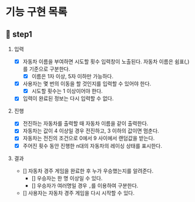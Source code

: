 # 기능 구현 목록

## 🎯 step1

1. 입력

   - [x] 자동차 이름을 부여하면 시도할 횟수 입력창이 노출된다. 자동차 이름은 쉼표(,)를 기준으로 구분한다.
     - [x] 이름은 1자 이상, 5자 이하만 가능하다.
   - [x] 사용자는 몇 번의 이동을 할 것인지를 입력할 수 있어야 한다.
     - [x] 시도할 횟수는 1 이상이어야 한다.
   - [x] 입력이 완료된 정보는 다시 입력할 수 없다.

2. 진행

   - [x] 전진하는 자동차를 출력할 때 자동차 이름을 같이 출력한다.
   - [x] 자동차는 값이 4 이상일 경우 전진하고, 3 이하의 값이면 멈춘다.
   - [x] 자동차는 전진의 조건으로 0에서 9 사이에서 랜덤값을 받는다.
   - [x] 주어진 횟수 동안 진행한 n대의 자동차의 레이싱 상태를 표시한다.

3. 결과

   - [] 자동차 경주 게임을 완료한 후 누가 우승했는지를 알려준다.
     - [] 우승자는 한 명 이상일 수 있다.
     - [] 우승자가 여러명일 경우 `,`를 이용하여 구분한다.
   - [] 사용자는 자동차 경주 게임을 다시 시작할 수 있다.
